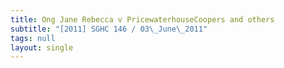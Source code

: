 ```yaml
---
title: Ong Jane Rebecca v PricewaterhouseCoopers and others
subtitle: "[2011] SGHC 146 / 03\_June\_2011"
tags: null
layout: single
---
```


